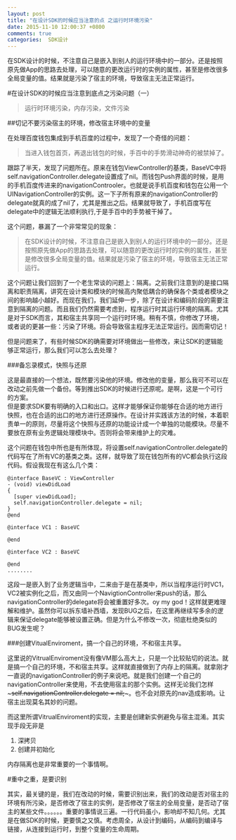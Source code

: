 ```yaml
---
layout: post
title: "在设计SDK的时候应当注意的点 之运行时环境污染"
date: 2015-11-10 12:00:37 +0800
comments: true
categories:  SDK设计
---
```

在SDK设计的时候，不注意自己是嵌入到别人的运行环境中的一部分。还是按照原先做App的思路去处理，可以随意的更改运行时的实例的属性，甚至是修改很多全局变量的值。结果就是污染了宿主的环境，导致宿主无法正常运行。
<!--more-->

#在设计SDK的时候应当注意到底点之污染问题（一）

> 运行时环境污染，内存污染，文件污染

##切记不要污染宿主的环境，修改宿主环境中的变量

在处理百度钱包集成到手机百度的过程中，发现了一个奇怪的问题：
> 当进入钱包首页，再退出钱包的时候，手百中的手势滑动神奇的被禁掉了。

跟踪了半天，发现了问题所在。原来在钱包ViewController的基类，BaseVC中将self.navigationController.delegate设置成了nil。而钱包Push界面的时候，是用的手机百度传进来的navigationControoler。也就是说手机百度和钱包在公用一个UINavigationController的实例。这一下子所有原来的navigationController的delegate就真的成了nil了，尤其是推出之后。结果就导致了，手机百度写在delegate中的逻辑无法顺利执行,于是手百中的手势被干掉了。

这个问题，暴漏了一个非常常见的现象：

> 在SDK设计的时候，不注意自己是嵌入到别人的运行环境中的一部分。还是按照原先做App的思路去处理，可以随意的更改运行时的实例的属性，甚至是修改很多全局变量的值。结果就是污染了宿主的环境，导致宿主无法正常运行。

这个问题让我们回到了一个老生常谈的问题上：隔离。之前我们注意到的是接口隔离和职责隔离，讲究在设计类和模块的时候高内聚低耦合的确保各个类或者模块之间的影响越小越好。而现在我们，我们延伸一步，除了在设计和编码阶段的需要注意到隔离的问题。而且我们仍然需要考虑到，程序运行时其运行环境的隔离。尤其是对于SDK而言，其和宿主共享同一个运行时环境。稍有不慎，你修改了环境，或者说的更甚一些：污染了环境。将会导致宿主程序无法正常运行。因而需切记！

但是问题来了，有些时候SDK的确需要对环境做出一些修改，来让SDK的逻辑能够正常运行，那么我们可以怎么去处理？

###备忘录模式，快照与还原

这是最直接的一个想法，既然要污染他的环境。修改他的变量，那么我可不可以在改动之前先做一个备份。等到推出SDK的时候进行还原呢。是啊，这是一个可行的方案。  
但是要求SDK要有明确的入口和出口。这样才能够保证你能够在合适的地方进行快照，也在合适的出口的地方进行还原操作。在设计并实践该方法的时候，本着职责单一的原则，尽量将这个快照与还原的功能设计成一个单独的功能模块。尽量不要放在原有业务逻辑处理模块中。否则将会带来维护上的灾难。

这个问题在钱包中所也是有所体现，将设置self.navigationController.delegate的代码写在了所有VC的基类之类。这样，就导致了现在钱包所有的VC都会执行这段代码。假设我现在有这么几个类：

~~~
@interface BaseVC : ViewController
- (void) viewDidLoad
{
  [super viewDidLoad];
  self.navigationController.delegate = nil;
}
@end

@interface VC1 : BaseVC

@end

@interface VC2 : BaseVC

@end
........
~~~

这段一是嵌入到了业务逻辑当中，二来由于是在基类中，所以当程序运行时VC1，VC2被实例化之后，而又由同一个NavigtionController来push的话，那么navigationController的delegate将会被重置好多次。oy my god！这样就更难理解和维护。虽然你可以拆东墙补西墙，发现BUG之后，在这里再继续写多余的逻辑来保证delegate能够被设置正确。但是为什么不修改一次，彻底杜绝类似的BUG发生呢？


###创建VitualEnviroment，搞一个自己的环境，不和宿主共享。

这里说的VitrualEnviroment没有像VM那么高大上，只是一个比较贴切的说法。就是搞一个自己的环境，不和宿主共享。这样就直接做到了内存上的隔离。就拿刚才一直说的navigationController的例子来说吧。就是我们创建一个自己的navigationController来使用，不去使用宿主的那个实例。这样无论我们怎样~~~self.navigationController.delegate = nil;~~~。也不会对原先的nav造成影响。让宿主出现莫名其妙的问题。

而这里所谓VitrualEnviroment的实现，主要是创建新实例避免与宿主混淆。其实现手段无非是

1. 深拷贝
2. 创建并初始化

内存隔离也是非常重要的一个事情啊。

#重中之重，是要识别

其实，最关键的是，我们在改动的时候，需要识别出来，我们的改动是否对宿主的环境有所污染，是否修改了宿主的实例，是否修改了宿主的全局变量，是否动了宿主的某些文件。。。。。。重要的事情说三遍。一行代码虽小，影响却不知几何。尤其是在做SDK的时候，更要慎之又慎。考虑周全，从设计到编码，从编码到编译与链接，从连接到运行时，到整个变量的生命周期。
